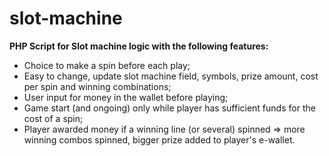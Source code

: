 # slot-machine

**PHP Script for Slot machine logic with the following features:**
 - Choice to make a spin before each play;
 - Easy to change, update slot machine field, symbols, prize amount, cost per spin and winning combinations;
 - User input for money in the wallet before playing;
 - Game start (and ongoing) only while player has sufficient funds for the cost of a spin;
 - Player awarded money if a winning line (or several) spinned => more winning combos spinned, bigger prize added to player's e-wallet.
